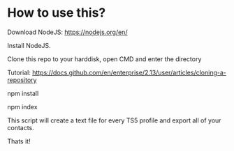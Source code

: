 # How to use this?

Download NodeJS: https://nodejs.org/en/

Install NodeJS.

Clone this repo to your harddisk, open CMD and enter the directory

Tutorial: https://docs.github.com/en/enterprise/2.13/user/articles/cloning-a-repository

npm install

npm index

This script will create a text file for every TS5 profile and export all of your contacts.

Thats it!
